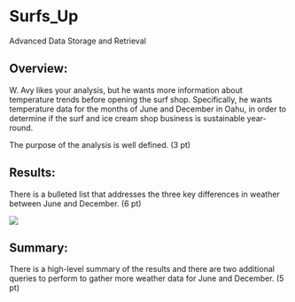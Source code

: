 # Surfs_Up
Advanced Data Storage and Retrieval

## Overview:

W. Avy likes your analysis, but he wants more information about temperature trends before opening the surf shop. Specifically, he wants temperature data for the months of June and December in Oahu, in order to determine if the surf and ice cream shop business is sustainable year-round.

The purpose of the analysis is well defined. (3 pt)

## Results:

There is a bulleted list that addresses the three key differences in weather between June and December. (6 pt)


<p align>
  <img src="https://github.com/PJ427/Surfs_Up/blob/main/Resources/June Temps.PNG>
  <img src="https://github.com/PJ427/Surfs_Up/blob/main/Resources/Dec Temps.PNG>
</p>

## Summary:

There is a high-level summary of the results and there are two additional queries to perform to gather more weather data for June and December. (5 pt)
